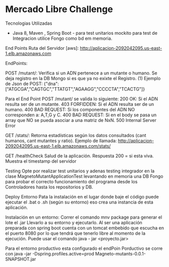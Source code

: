 # Mercado Libre Challenge


Tecnologias Utilizadas 
- Java 8, Maven , Spring Boot - para test unitarios mockito para test de Integracion utilice Fongo como bd em memoria.


End Points
Ruta del Servidor [aws]: http://aplicacion-2092042095.us-east-1.elb.amazonaws.com

EndPoints:

POST /mutant/: Verifica si un ADN pertenece a un mutante o humano. Se deja registro en la DB Mongo si es que ya no exixte el Registro.
(1) Ejemplo de Json de POST: {"dna": ["ATGCGA","CAGTGC","TTATGT","AGAAGG","CCCCTA","TCACTG"]}

Para el End Point POST /mutant/ se valida lo siguiente:
200 OK: Si el ADN resulta ser de un mutante.
403 FORFIDDEN: Si el ADN resulta ser de un humano.
400 BAD REQUEST: Si los componentes del ADN NO corresponden a: A,T,G y C.
400 BAD REQUEST: Si en el body se pasa un array que NO se pueda asociar a una matriz de NxN.
500 Internal Server Error

GET /stats/: Retorna estadísticas según los datos consultados (cant humanos, cant mutantes y ratio).
Ejemplo de llamada: http://aplicacion-2092042095.us-east-1.elb.amazonaws.com/stats/

GET /healthCheck Salud de la aplicación. Respuesta 200 = si esta viva. Muestra el timestamp del servidor

Testing
Opte por realizar test unitarios y adenas testing integrador en la clase MagnetoMutantApplicationTest levantando en memoria una DB Fongo para probar el correcto funcionamiento del programa desde los Controladores hasta los repositorios y DB.

Deploy Entorno
Pata la instalación en el lugar donde baje el código puede ejecutar el .bat o .sh (según su entorno) eso crea una instancia de esta aplicación.

Instalación en un entorno:
Correr el comando mnv package para generar el lote el .jar
Llevarlo a su entorno y ejecutarlo. Al ser una aplicación preparada con spring boot cuenta con un tomcat embebido que escucha en el puerto 8080 por lo que tendrá que tenerlo libre al momento de la ejecución. Puede usar el comando java - jar <proyecto.jar>

Para el entorno productivo esta configurado el endPoin Porductivo se corre con java -jar -Dspring.profiles.active=prod Magneto-mutants-0.0.1-SNAPSHOT.jar




